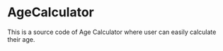 # AgeCalculator
This is a source  code of Age Calculator where user can easily  calculate their age.

